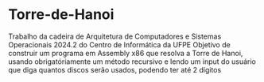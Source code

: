 # Torre-de-Hanoi
Trabalho da cadeira de Arquitetura de Computadores e Sistemas Operacionais 2024.2 do Centro de Informática da UFPE
Objetivo de construir um programa em Assembly x86 que resolva a Torre de Hanoi, usando obrigatóriamente um método recursivo e lendo um input do usuário que diga quantos discos serão usados, podendo ter até 2 dígitos
